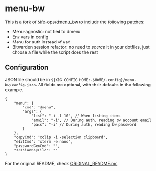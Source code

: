 # menu-bw

This is a fork of [Sife-ops/dmenu_bw](https://github.com/Sife-ops/dmenu_bw) to
include the following patches:

- Menu-agnostic: not tied to dmenu
- Env vars in config
- Menu for auth instead of yad
- Bitwarden session refactor: no need to _source_ it in your dotfiles, just
choose a file while the script does the rest

## Configuration

JSON file should be in `${XDG_CONFIG_HOME:-$HOME/.config}/menu-bw/config.json`.
All fields are optional, with their defaults in the following example.

```jsonc
{
    "menu": {
        "cmd": "dmenu",
        "args": {
            "list": "-i -l 10", // When listing items
            "email": "-i", // During auth, reading bw account email
            "pass": "-i" // During auth, reading bw password
        }
    },
    "copyCmd": "xclip -i -selection clipboard",
    "editCmd": "xterm -e nano",
    "passwordGenCmd": "",
    "sessionKeyFile": ""
}
```

For the original README, check [ORIGINAL_README.md](./ORIGINAL_README.md).